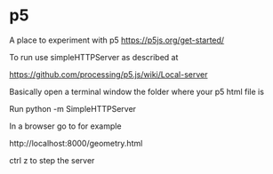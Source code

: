 # p5
A place to experiment with p5 https://p5js.org/get-started/

To run use simpleHTTPServer as described at

https://github.com/processing/p5.js/wiki/Local-server

Basically open a terminal window the folder where your p5 html file is

Run python -m SimpleHTTPServer

In a browser go to for example

http://localhost:8000/geometry.html

ctrl z to step the server
